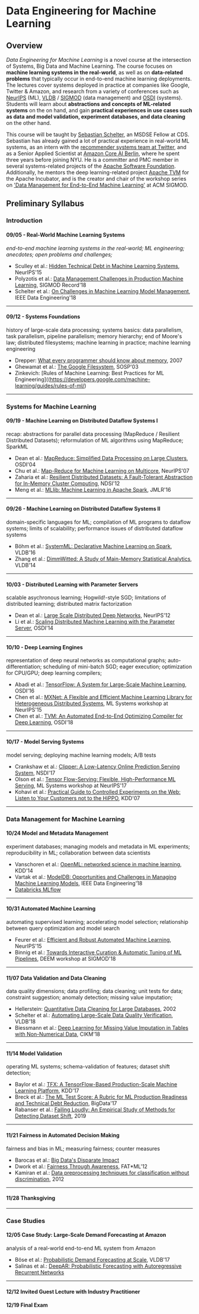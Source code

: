 # Data Engineering for Machine Learning

##  Overview

*Data Engineering for Machine Learning* is a novel course at the intersection of Systems, Big Data and Machine Learning. The course focuses on **machine learning systems in the real-world**, as well as on **data-related problems** that typically occur in end-to-end machine learning deployments. The lectures cover systems deployed in practice at companies like Google, Twitter & Amazon, and research from a variety of conferences such as [NeurIPS](https://nips.cc/) (ML), [VLDB](hhttps://vldb.org/2019/) / [SIGMOD](https://http://sigmod2019.org/) (data management) and [OSDI](https://www.usenix.org/conference/osdi18) (systems). Students will learn about **abstractions and concepts of ML-related systems** on the on hand, and gain **practical experiences in use cases such as data and model validation, experiment databases, and data cleaning** on the other hand.

This course will be taught by [Sebastian Schelter](https://ssc.io), an MSDSE Fellow at CDS. Sebastian has already gained a lot of practical experience in real-world ML systems, as an intern with the [recommender systems team at Twitter](https://ssc.io/pdf/factorbird.pdf), and as a Senior Applied Scientist at [Amazon Core AI Berlin](http://www.vldb.org/pvldb/vol11/p1781-schelter.pdf), where he spent three years before joining NYU. He is a committer and PMC member in several systems-related projects of the [Apache Software Foundation](https://apache.org). Additionally, he mentors the deep learning-related project [Apache TVM](https://tvm.ai) for the Apache Incubator, and is the creator and chair of the workshop series on ['Data Management for End-to-End Machine Learning'](http://deem-workshop.org) at ACM SIGMOD.


## Preliminary Syllabus

### Introduction

#### 09/05 - Real-World Machine Learning Systems

*end-to-end machine learning systems in the real-world; ML engineering; anecdotes; open problems and challenges;*

* Sculley et al.: [Hidden Technical Debt in Machine Learning Systems](https://papers.nips.cc/paper/5656-hidden-technical-debt-in-machine-learning-systems.pdf), NeurIPS'15 <br/>
* Polyzotis et al.: [Data Management Challenges in Production Machine Learning](https://dl.acm.org/citation.cfm?id=3035918.3054782), SIGMOD Record'18
* Schelter et al.: [On Challenges in Machine Learning Model Management](http://sites.computer.org/debull/A18dec/p5.pdf), IEEE Data Engineering'18

---

#### 09/12 - Systems Foundations

history of large-scale data processing; systems basics: data parallelism, task parallelism, pipeline parallelism; memory hierarchy; end of Moore's law; distributed filesystems; machine learning in practice; machine learning engineering

* Drepper: [What every programmer should know about memory](https://people.freebsd.org/~lstewart/articles/cpumemory.pdf), 2007
 * Ghewamat et al.: [The Google Filesystem](https://storage.googleapis.com/pub-tools-public-publication-data/pdf/035fc972c796d33122033a0614bc94cff1527999.pdf), SOSP'03
 * Zinkevich: [Rules of Machine Learning: Best Practices for ML Engineering]((https://developers.google.com/machine-learning/guides/rules-of-ml/)

---

### Systems for Machine Learning

#### 09/19 - Machine Learning on Distributed Dataflow Systems I

  recap: abstractions for parallel data processing (MapReduce / Resilient Distributed Datasets); reformulation of ML algorithms using MapReduce; SparkML

 * Dean et al.: [MapReduce: Simplified Data Processing on Large Clusters](https://www.usenix.org/legacy/events/osdi04/tech/full_papers/dean/dean.pdf), OSDI'04
 * Chu et al.: [Map-Reduce for Machine Learning on Multicore](http://papers.nips.cc/paper/3150-map-reduce-for-machine-learning-on-multicore.pdf), NeurIPS'07
 * Zaharia et al.: [Resilient Distributed Datasets: A Fault-Tolerant Abstraction for In-Memory Cluster Computing](https://www.usenix.org/system/files/conference/nsdi12/nsdi12-final138.pdf), NDSI'12
 * Meng et al.: [MLlib: Machine Learning in Apache Spark](http://www.jmlr.org/papers/volume17/15-237/15-237.pdf), JMLR'16

---

#### 09/26 - Machine Learning on Distributed Dataflow Systems II

domain-specific languages for ML; compilation of ML programs to dataflow systems; limits of scalability; performance issues of distributed dataflow systems

 * Böhm et al.: [SystemML: Declarative Machine Learning on Spark](http://www.vldb.org/pvldb/vol9/p1425-boehm.pdf), VLDB'16
 * Zhang et al.: [DimmWitted: A Study of Main-Memory Statistical Analytics](https://arxiv.org/pdf/1403.7550.pdf), VLDB'14

---

#### 10/03 - Distributed Learning with Parameter Servers

scalable asychronous learning; Hogwild!-style SGD; limitations of distributed learning; distributed matrix factorization

 * Dean et al.: [Large Scale Distributed Deep Networks](http://papers.nips.cc/paper/4687-large-scale-distributed-deep-networks), NeurIPS'12
 * Li et al.: [Scaling Distributed Machine Learning  with the Parameter Server](https://www.usenix.org/system/files/conference/osdi14/osdi14-paper-li_mu.pdf), OSDI'14

--- 
 
#### 10/10 - Deep Learning Engines

representation of deep neural networks as computational graphs; auto-differentiation; scheduling of mini-batch SGD; eager execution; optimization for CPU/GPU; deep learning compilers;

 * Abadi et al.: [TensorFlow: A System for Large-Scale Machine Learning](https://www.usenix.org/system/files/conference/osdi16/osdi16-abadi.pdf), OSDI'16
 * Chen et al.: [MXNet: A Flexible and Efficient Machine Learning Library for Heterogeneous Distributed Systems](https://www.cs.cmu.edu/~muli/file/mxnet-learning-sys.pdf), ML Systems workshop at NeurIPS'15
 * Chen et al.: [TVM: An Automated End-to-End Optimizing Compiler for Deep Learning](https://www.usenix.org/system/files/osdi18-chen.pdf), OSDI'18

---

#### 10/17 - Model Serving Systems 

model serving; deploying machine learning models; A/B tests

 * Crankshaw et al.: [Clipper: A Low-Latency Online Prediction Serving System](https://www.usenix.org/system/files/conference/nsdi17/nsdi17-crankshaw.pdf), NSDI'17
 * Olson et al.: [Tensor Flow-Serving: Flexible, High-Performance ML Serving](http://learningsys.org/nips17/assets/papers/paper_1.pdf), ML Systems workshop at NeurIPS'17
 * Kohavi et al.: [Practical Guide to Controlled Experiments on the Web: Listen to Your Customers not to the HiPPO](https://courses.cs.washington.edu/courses/cse454/15au/papers/p959-kohavi.pdf), KDD'07
 
---

### Data Management for Machine Learning 

#### 10/24 Model and Metadata Management

experiment databases; managing models and metadata in ML experiments; reproducibility in ML; collaboration between data scientists 

 * Vanschoren et al.: [OpenML: networked science in machine learning](https://arxiv.org/pdf/1407.7722.pdf), KDD'14
 * Vartak et al.: [ModelDB: Opportunities and Challenges in Managing Machine Learning Models](http://sites.computer.org/debull/A18dec/A18DEC-CD.pdf#page=18), IEEE Data Engineering'18
 * [Databricks MLflow](https://www.mlflow.org/)

---

#### 10/31 Automated Machine Learning

automating supervised learning; accelerating model selection; relationship between query optimization and model search

  * Feurer et al.: [Efficient and Robust Automated Machine Learning](http://papers.nips.cc/paper/5872-efficient-and-robust-automated-machine-learning.pdf), NeurIPS'15
  * Binnig et al.: [Towards Interactive Curation & Automatic Tuning of ML Pipelines](https://par.nsf.gov/servlets/purl/10066177), DEEM workshop at SIGMOD'18

---

#### 11/07 Data Validation and Data Cleaning

data quality dimensions; data profiling; data cleaning; unit tests for data; constraint suggestion; anomaly detection; missing value imputation;

 * Hellerstein: [Quantitative Data Cleaning for Large Databases](http://db.cs.berkeley.edu/jmh/papers/cleaning-unece.pdf), 2002
  * Schelter et al.: [Automating Large-Scale Data Quality Verification](http://www.vldb.org/pvldb/vol11/p1781-schelter.pdf), VLDB'18
 * Biessmann et al.: [Deep Learning for Missing Value Imputation in Tables with Non-Numerical Data](https://ssc.io/pdf/p2017-biessmann.pdf), CIKM'18
 
--- 
 
#### 11/14 Model Validation

operating ML systems; schema-validation of features; dataset shift detection;

 * Baylor et al.: [TFX: A TensorFlow-Based Production-Scale Machine Learning Platform](http://stevenwhang.com/tfx_paper.pdf), KDD'17
 * Breck et al.: [The ML Test Score: A Rubric for ML Production Readiness and Technical Debt Reduction](https://ieeexplore.ieee.org/stamp/stamp.jsp?arnumber=8258038), BigData'17 
 * Rabanser et al.: [Failing Loudly: An Empirical Study of Methods for Detecting Dataset Shift](https://arxiv.org/pdf/1810.11953.pdf), 2019
 
---

#### 11/21 Fairness in Automated Decision Making

fairness and bias in ML; measuring fairness; counter measures

  * Barocas et al.: [Big Data's Disparate Impact](http://www.californialawreview.org/wp-content/uploads/2016/06/2Barocas-Selbst.pdf)  
  * Dwork et al.: [Fairness Through Awareness](https://arxiv.org/pdf/1104.3913.pdf), FAT*ML'12
  * Kamiran et al.: [Data preprocessing techniques for classification without discrimination](https://link.springer.com/content/pdf/10.1007%2Fs10115-011-0463-8.pdf), 2012

---

#### 11/28 __Thanksgiving__

---

### Case Studies  

#### 12/05 Case Study: Large-Scale Demand Forecasting at Amazon

analysis of a real-world end-to-end ML system from Amazon

 * Böse et al.: [Probabilistic Demand Forecasting at Scale](http://www.vldb.org/pvldb/vol10/p1694-schelter.pdf), VLDB'17
 * Salinas et al.: [DeepAR: Probabilistic Forecasting with Autoregressive Recurrent Networks](https://arxiv.org/pdf/1704.04110)
 
---

#### 12/12 Invited Guest Lecture with Industry Practitioner
 
#### 12/19 Final Exam
